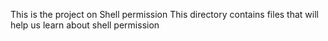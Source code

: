 This is the project on Shell permission
This directory contains files that will help us learn about shell permission
